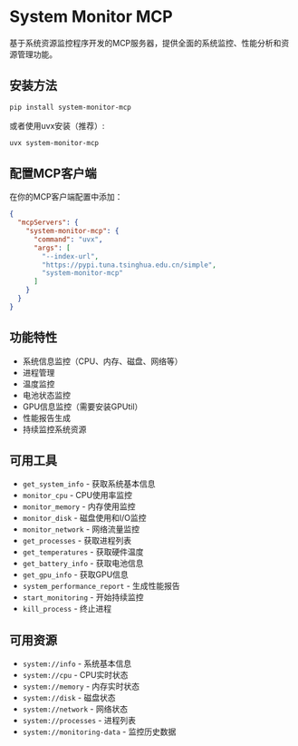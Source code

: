 # System Monitor MCP

基于系统资源监控程序开发的MCP服务器，提供全面的系统监控、性能分析和资源管理功能。

## 安装方法

```bash
pip install system-monitor-mcp
```

或者使用uvx安装（推荐）:

```bash
uvx system-monitor-mcp
```

## 配置MCP客户端

在你的MCP客户端配置中添加：

```json
{
  "mcpServers": {
    "system-monitor-mcp": {
      "command": "uvx",
      "args": [
        "--index-url",
        "https://pypi.tuna.tsinghua.edu.cn/simple",
        "system-monitor-mcp"
      ]
    }
  }
}
```

## 功能特性

- 系统信息监控（CPU、内存、磁盘、网络等）
- 进程管理
- 温度监控
- 电池状态监控
- GPU信息监控（需要安装GPUtil）
- 性能报告生成
- 持续监控系统资源

## 可用工具

- `get_system_info` - 获取系统基本信息
- `monitor_cpu` - CPU使用率监控
- `monitor_memory` - 内存使用监控
- `monitor_disk` - 磁盘使用和I/O监控
- `monitor_network` - 网络流量监控
- `get_processes` - 获取进程列表
- `get_temperatures` - 获取硬件温度
- `get_battery_info` - 获取电池信息
- `get_gpu_info` - 获取GPU信息
- `system_performance_report` - 生成性能报告
- `start_monitoring` - 开始持续监控
- `kill_process` - 终止进程

## 可用资源

- `system://info` - 系统基本信息
- `system://cpu` - CPU实时状态
- `system://memory` - 内存实时状态
- `system://disk` - 磁盘状态
- `system://network` - 网络状态
- `system://processes` - 进程列表
- `system://monitoring-data` - 监控历史数据